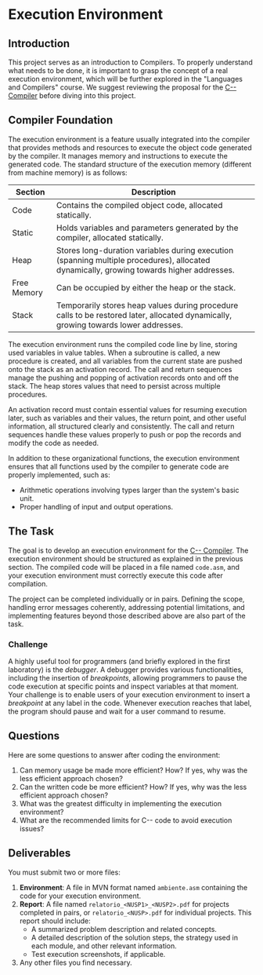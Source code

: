 # Execution Environment

## Introduction

This project serves as an introduction to Compilers. To properly understand what needs to be done, it is important to grasp the concept of a real execution environment, which will be further explored in the "Languages and Compilers" course. We suggest reviewing the proposal for the [C-- Compiler](https://github.com/PCS3616/projeto-compilador) before diving into this project.

## Compiler Foundation

The execution environment is a feature usually integrated into the compiler that provides methods and resources to execute the object code generated by the compiler. It manages memory and instructions to execute the generated code. The standard structure of the execution memory (different from machine memory) is as follows:

  | Section        | Description                                                                                      |
  |----------------|--------------------------------------------------------------------------------------------------|
  | Code           | Contains the compiled object code, allocated statically.                                         |
  | Static         | Holds variables and parameters generated by the compiler, allocated statically.                  |
  | Heap           | Stores long-duration variables during execution (spanning multiple procedures), allocated dynamically, growing towards higher addresses. |
  | Free Memory    | Can be occupied by either the heap or the stack.                                                 |
  | Stack          | Temporarily stores heap values during procedure calls to be restored later, allocated dynamically, growing towards lower addresses. |

The execution environment runs the compiled code line by line, storing used variables in value tables. When a subroutine is called, a new procedure is created, and all variables from the current state are pushed onto the stack as an activation record. The call and return sequences manage the pushing and popping of activation records onto and off the stack. The heap stores values that need to persist across multiple procedures.

An activation record must contain essential values for resuming execution later, such as variables and their values, the return point, and other useful information, all structured clearly and consistently. The call and return sequences handle these values properly to push or pop the records and modify the code as needed.

In addition to these organizational functions, the execution environment ensures that all functions used by the compiler to generate code are properly implemented, such as:
- Arithmetic operations involving types larger than the system's basic unit.
- Proper handling of input and output operations.

## The Task

The goal is to develop an execution environment for the [C-- Compiler](https://github.com/PCS3616/projeto-compilador). The execution environment should be structured as explained in the previous section. The compiled code will be placed in a file named `code.asm`, and your execution environment must correctly execute this code after compilation.

The project can be completed individually or in pairs. Defining the scope, handling error messages coherently, addressing potential limitations, and implementing features beyond those described above are also part of the task.

### Challenge

A highly useful tool for programmers (and briefly explored in the first laboratory) is the _debugger_. A debugger provides various functionalities, including the insertion of _breakpoints_, allowing programmers to pause the code execution at specific points and inspect variables at that moment. Your challenge is to enable users of your execution environment to insert a _breakpoint_ at any label in the code. Whenever execution reaches that label, the program should pause and wait for a user command to resume.

## Questions

Here are some questions to answer after coding the environment:

1. Can memory usage be made more efficient? How? If yes, why was the less efficient approach chosen?
2. Can the written code be more efficient? How? If yes, why was the less efficient approach chosen?
3. What was the greatest difficulty in implementing the execution environment?
4. What are the recommended limits for C-- code to avoid execution issues?

## Deliverables

You must submit two or more files:

1. **Environment**: A file in MVN format named `ambiente.asm` containing the code for your execution environment.
2. **Report**: A file named `relatorio_<NUSP1>_<NUSP2>.pdf` for projects completed in pairs, or `relatorio_<NUSP>.pdf` for individual projects. This report should include:
   - A summarized problem description and related concepts.
   - A detailed description of the solution steps, the strategy used in each module, and other relevant information.
   - Test execution screenshots, if applicable.
3. Any other files you find necessary.
